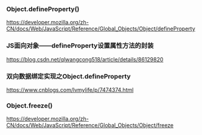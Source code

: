 ### Object.defineProperty()
https://developer.mozilla.org/zh-CN/docs/Web/JavaScript/Reference/Global_Objects/Object/defineProperty

### JS面向对象——defineProperty设置属性方法的封装
https://blog.csdn.net/qlwangcong518/article/details/86129820

### 双向数据绑定实现之Object.defineProperty
https://www.cnblogs.com/lvmylife/p/7474374.html

### Object.freeze()
https://developer.mozilla.org/zh-CN/docs/Web/JavaScript/Reference/Global_Objects/Object/freeze

### 